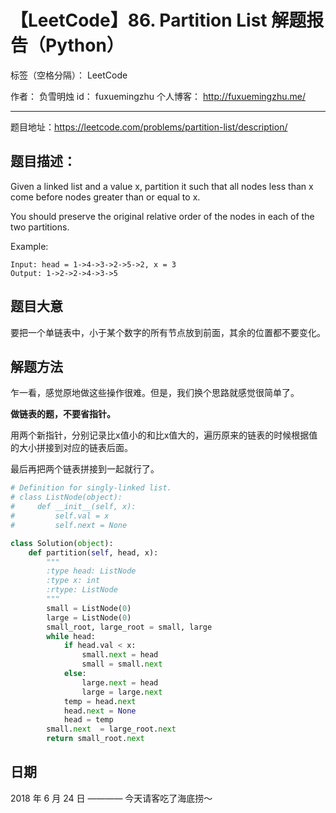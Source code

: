 # 【LeetCode】86. Partition List 解题报告（Python）

标签（空格分隔）： LeetCode

作者： 		负雪明烛 
id：				fuxuemingzhu
个人博客：	http://fuxuemingzhu.me/

---

题目地址：https://leetcode.com/problems/partition-list/description/

## 题目描述：

Given a linked list and a value x, partition it such that all nodes less than x come before nodes greater than or equal to x.

You should preserve the original relative order of the nodes in each of the two partitions.

Example:

    Input: head = 1->4->3->2->5->2, x = 3
    Output: 1->2->2->4->3->5


## 题目大意

要把一个单链表中，小于某个数字的所有节点放到前面，其余的位置都不要变化。

## 解题方法

乍一看，感觉原地做这些操作很难。但是，我们换个思路就感觉很简单了。

**做链表的题，不要省指针。**

用两个新指针，分别记录比x值小的和比x值大的，遍历原来的链表的时候根据值的大小拼接到对应的链表后面。

最后再把两个链表拼接到一起就行了。

```python
# Definition for singly-linked list.
# class ListNode(object):
#     def __init__(self, x):
#         self.val = x
#         self.next = None

class Solution(object):
    def partition(self, head, x):
        """
        :type head: ListNode
        :type x: int
        :rtype: ListNode
        """
        small = ListNode(0)
        large = ListNode(0)
        small_root, large_root = small, large
        while head:
            if head.val < x:
                small.next = head
                small = small.next
            else:
                large.next = head
                large = large.next
            temp = head.next
            head.next = None
            head = temp
        small.next  = large_root.next
        return small_root.next
```

## 日期

2018 年 6 月 24 日 ———— 今天请客吃了海底捞～


  [1]: https://blog.csdn.net/fuxuemingzhu/article/details/80786149